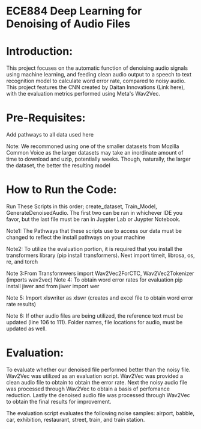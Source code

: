 # ECE884 Deep Learning for Denoising of Audio Files
# Introduction:
This project focuses on the automatic function of denoising audio signals using machine learning, and feeding clean audio output to a speech to text recognition model to calculate word error rate, compared to noisy audio.
This project features the CNN created by Daitan Innovations (Link here), with the evaluation metrics performed using Meta's Wav2Vec. 
# Pre-Requisites:
Add pathways to all data used here

Note: We recommoned using one of the smaller datasets from Mozilla Common Voice as the larger datasets may take an inordinate amount of time to download and uzip, potentially weeks. Though, naturally, the larger the dataset, the better the resulting model
# How to Run the Code:
Run These Scripts in this order; create_dataset, Train_Model, GenerateDenoisedAudio. The first two can be ran in whichever IDE you favor, but the last file must be ran in Juypter Lab or Juypter Notebook.

Note1: The Pathways that these scripts use to access our data must be changed to reflect the install pathways on your machine


Note2: To utilize the evaluation portion, it is required that you install the transformers library (pip install transformers). Next import timeit, librosa, os, re, and torch

Note 3:From Transformwers import Wav2Vec2ForCTC, Wav2Vec2Tokenizer (imports wav2vec)
Note 4: To obtain word error rates for evaluation pip install jiwer and from jiwer import wer

Note 5: Import xlswriter as xlswr (creates and excel file to obtain word error rate results)

Note 6: If other audio files are being utilized, the reference text must be updated (line 106 to 111). Folder names, file locations for audio, must be updated as well.





# Evaluation:
To evaluate whether our denoised file performed better than the noisy file. Wav2Vec was utilized as an evaluation script. Wav2Vec was provided a clean audio file to obtain to obtain the error rate. Next the noisy audio file was processed through Wav2Vec to obtain a basis of perfomance reduction. Lastly the denoised audio file was processed through Wav2Vec to obtain the final results for improvement. 

The evaluation script evaluates the following noise samples: airport, babble, car, exhibition, restaurant, street, train, and train station.





